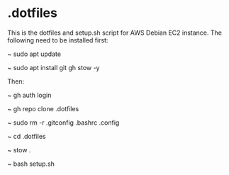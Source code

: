 # .dotfiles

This is the dotfiles and setup.sh script for AWS Debian EC2 instance. The following need to be installed first:

~ sudo apt update

~ sudo apt install git gh stow -y

Then:

~ gh auth login

~ gh repo clone .dotfiles

~ sudo rm -r .gitconfig .bashrc .config

~ cd .dotfiles

~ stow .

~ bash setup.sh
